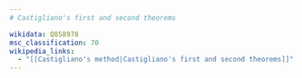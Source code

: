 ```yaml
---
# Castigliano's first and second theorems

wikidata: Q858978
msc_classification: 70
wikipedia_links:
  - "[[Castigliano's method|Castigliano's first and second theorems]]"
---
```


